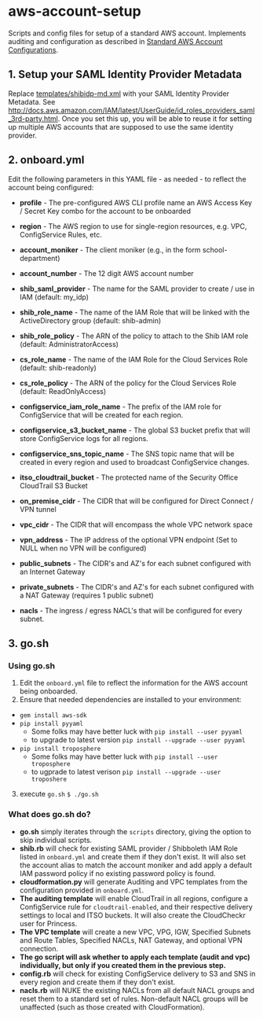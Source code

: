 # aws-account-setup
Scripts and config files for setup of a standard AWS account. Implements auditing and configuration as described in [Standard AWS Account Configurations](https://confluence.cornell.edu/display/CLOUD/Standard+AWS+Account+Configurations).

## 1. Setup your SAML Identity Provider Metadata

Replace [templates/shibidp-md.xml](templates/shibidp-md.xml) with your SAML Identity Provider Metadata. See http://docs.aws.amazon.com/IAM/latest/UserGuide/id_roles_providers_saml_3rd-party.html. Once you set this up, you will be able to reuse it for setting up multiple AWS accounts that are supposed to use the same identity provider.


## 2. onboard.yml

Edit the following parameters in this YAML file - as needed - to reflect the account being configured:

* **profile** - The pre-configured AWS CLI profile name an AWS Access Key / Secret Key combo for the account to be onboarded
* **region** - The AWS region to use for single-region resources, e.g. VPC, ConfigService Rules, etc.
* **account_moniker** - The client moniker (e.g., in the form school-department)
* **account_number** - The 12 digit AWS account number

* **shib_saml_provider** - The name for the SAML provider to create / use in IAM (default: my_idp)
* **shib_role_name** - The name of the IAM Role that will be linked with the ActiveDirectory group (default: shib-admin)
* **shib_role_policy** - The ARN of the policy to attach to the Shib IAM role (default: AdministratorAccess)
* **cs_role_name** - The name of the IAM Role for the Cloud Services Role (default: shib-readonly)
* **cs_role_policy** - The ARN of the policy for the Cloud Services Role (default: ReadOnlyAccess)

* **configservice_iam_role_name** -  The prefix of the IAM role for ConfigService that will be created for each region.
* **configservice_s3_bucket_name** - The global S3 bucket prefix that will store ConfigService logs for all regions.
* **configservice_sns_topic_name** - The SNS topic name that will be created in every region and used to broadcast ConfigService changes.
* **itso_cloudtrail_bucket** - The protected name of the Security Office CloudTrail S3 Bucket

* **on_premise_cidr** - The CIDR that will be configured for Direct Connect / VPN tunnel
* **vpc_cidr** - The CIDR that will encompass the whole VPC network space
* **vpn_address** - The IP address of the optional VPN endpoint (Set to NULL when no VPN will be configured)
* **public_subnets** - The CIDR's and AZ's for each subnet configured with an Internet Gateway
* **private_subnets** - The CIDR's and AZ's for each subnet configured with a NAT Gateway (requires 1 public subnet)
* **nacls** - The ingress / egress NACL's that will be configured for every subnet.

## 3. go.sh

### Using go.sh

1. Edit the `onboard.yml` file to reflect the information for the AWS account being onboarded.
2. Ensure that needed dependencies are installed to your environment:
  - `gem install aws-sdk`
  - `pip install pyyaml`
    - Some folks may have better luck with `pip install --user pyyaml`
    - to upgrade to latest version `pip install --upgrade --user pyyaml`
  - `pip install troposphere`
    - Some folks may have better luck with `pip install --user troposphere`
    - to ugprade to latest verison `pip install --upgrade --user troposhere`
3. execute `go.sh`
  `$ ./go.sh`

### What does go.sh do?

- **go.sh** simply iterates through the `scripts` directory, giving the option to skip individual scripts.
- **shib.rb** will check for existing SAML provider / Shibboleth IAM Role listed in `onboard.yml` and create them if they don't exist. It will also set the account alias to match the account moniker and add apply a default IAM password policy if no existing password policy is found.
- **cloudformation.py** will generate Auditing and VPC templates from the configuration provided in `onboard.yml`.   
- **The auditing template** will enable CloudTrail in all regions, configure a ConfigService rule for `cloudtrail-enabled`, and their respective delivery settings to local and ITSO buckets. It will also create the CloudCheckr user for Princess.
- **The VPC template** will create a new VPC, VPG, IGW, Specified Subnets and Route Tables, Specified NACLs, NAT Gateway, and optional VPN connection.
- **The go script will ask whether to apply each template (audit and vpc) individually, but only if you created them in the previous step.**
- **config.rb** will check for existing ConfigService delivery to S3 and SNS in every region and create them if they don't exist.
- **nacls.rb** will NUKE the existing NACLs from all default NACL groups and reset them to a standard set of rules. Non-default NACL groups will be unaffected (such as those created with CloudFormation).

